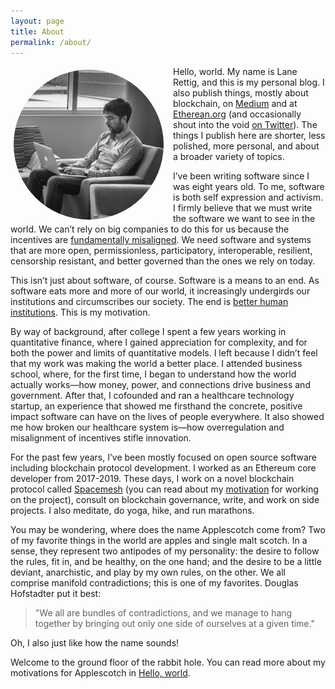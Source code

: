 ```yaml
---
layout: page
title: About
permalink: /about/
---
```


<img src="/assets/lane.jpg" alt="A photo of the author" width="250" align="left" style="margin: 0px 10px 0px 0px; clip-path: circle(120px at center)"/>Hello, world. My name is Lane Rettig, and this is my personal blog. I also publish things, mostly about blockchain, on [Medium](https://medium.com/@lrettig) and at [Etherean.org](https://www.etherean.org/) (and occasionally shout into the void [on Twitter](https://twitter.com/lrettig)). The things I publish here are shorter, less polished, more personal, and about a broader variety of topics.

I’ve been writing software since I was eight years old. To me, software is both self expression and activism. I firmly believe that we must write the software we want to see in the world. We can’t rely on big companies to do this for us because the incentives are [fundamentally misaligned](https://g.co/kgs/FsPm9X). We need software and systems that are more open, permissionless, participatory, interoperable, resilient, censorship resistant, and better governed than the ones we rely on today. 

This isn’t just about software, of course. Software is a means to an end. As software eats more and more of our world, it increasingly undergirds our institutions and circumscribes our society. The end is [better human institutions](https://spacemesh.io/a-new-human-chain/). This is my motivation.

By way of background, after college I spent a few years working in quantitative finance, where I gained appreciation for complexity, and for both the power and limits of quantitative models. I left because I didn’t feel that my work was making the world a better place. I attended business school, where, for the first time, I began to understand how the world actually works—how money, power, and connections drive business and government. After that, I cofounded and ran a healthcare technology startup, an experience that showed me firsthand the concrete, positive impact software can have on the lives of people everywhere. It also showed me how broken our healthcare system is—how overregulation and misalignment of incentives stifle innovation.

For the past few years, I’ve been mostly focused on open source software including blockchain protocol development. I worked as an Ethereum core developer from 2017-2019. These days, I work on a novel blockchain protocol called [Spacemesh](http://spacemesh.io/) (you can read about my [motivation](https://spacemesh.io/a-new-human-chain/) for working on the project), consult on blockchain governance, write, and work on side projects. I also meditate, do yoga, hike, and run marathons.

You may be wondering, where does the name Applescotch come from? Two of my favorite things in the world are apples and single malt scotch. In a sense, they represent two antipodes of my personality: the desire to follow the rules, fit in, and be healthy, on the one hand; and the desire to be a little deviant, anarchistic, and play by my own rules, on the other. We all comprise manifold contradictions; this is one of my favorites. Douglas Hofstadter put it best:

> "We all are bundles of contradictions, and we manage to hang together by bringing out only one side of ourselves at a given time."

Oh, I also just like how the name sounds!

Welcome to the ground floor of the rabbit hole. You can read more about my motivations for Applescotch in [Hello, world](/meta/writing/2020/03/31/hello-world.html).
